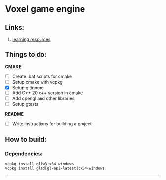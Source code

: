 # Voxel game engine

## Links:
1. [learning resources](./docs/resources.md)

## Things to do:

**CMAKE**

- [ ] Create .bat scripts for cmake
- [ ] Setup cmake with vcpkg
- [x] ~~Setup gitignore~~
- [ ] Add C++ 20 c++ version in cmake
- [ ] Add opengl and other libraries
- [ ] Setup gtests

**README**
- [ ] Write instructions for building a project

## How to build:

### Dependencies:
```
vcpkg install glfw3:x64-windows
vcpkg install glad[gl-api-latest]:x64-windows
```

--------------------------------------------------------------


